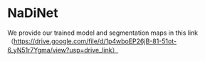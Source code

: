 # NaDiNet
 We provide our trained model and segmentation maps in this link（https://drive.google.com/file/d/1p4wboEP26jB-81-51ot-6_yN51r7Ygma/view?usp=drive_link）
